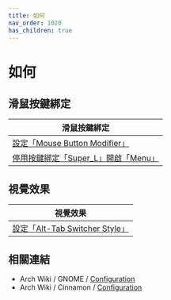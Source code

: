 ```yaml
---
title: 如何
nav_order: 1020
has_children: true
---
```



# 如何




## 滑鼠按鍵綁定

| 滑鼠按鍵綁定 |
| ----------- |
| [設定「Mouse Button Modifier」](https://samwhelp.github.io/note-about-linuxmint-cinnamon/read/howto/config-mouse-button-modifier.html) |
| [停用按鍵綁定「Super_L」開啟「Menu」](https://samwhelp.github.io/note-about-linuxmint-cinnamon/read/howto/disable-keybind-open-menu.html) |




## 視覺效果

| 視覺效果 |
| ------- |
| [設定「Alt-Tab Switcher Style」](https://samwhelp.github.io/note-about-linuxmint-cinnamon/read/howto/config-alttab-switcher-style.html) |




## 相關連結

* Arch Wiki / GNOME / [Configuration](https://wiki.archlinux.org/title/GNOME#Configuration)
* Arch Wiki / Cinnamon / [Configuration](https://wiki.archlinux.org/title/cinnamon#Configuration)
